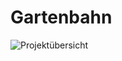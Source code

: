 # Gartenbahn


![Projektübersicht](https://github.com/rasbilly/Gartenbahn/blob/master/Doku/%C3%9Cbersicht%20Gartenbahnplan.jpg)
